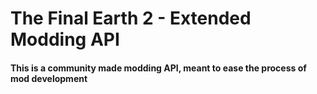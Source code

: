 # The Final Earth 2 - Extended Modding API
#### This is a community made modding API, meant to ease the process of mod development
